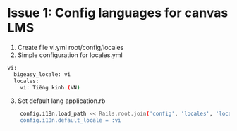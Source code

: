 # Issue 1: Config languages for canvas LMS
1. Create file vi.yml root/config/locales
2. Simple configuration for locales.yml
```bash
vi:
  bigeasy_locale: vi
  locales:
    vi: Tiếng kinh (VN)
```
3. Set default lang application.rb
```bash
    config.i18n.load_path << Rails.root.join('config', 'locales', 'locales.yml')
    config.i18n.default_locale = :vi
```